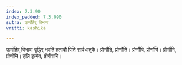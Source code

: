 ```yaml
---
index: 7.3.90
index_padded: 7.3.090
sutra: ऊर्णोतेर् विभाषा
vritti: kashika

---
```

ऊर्णोतेर् विभाषा वृद्धिर् भवति हलादौ पिति सार्वधातुके। प्रोर्णौति, प्रोर्णोति। प्रोर्णौषि, प्रोर्णोषि। प्रौर्णौमि, प्रोर्णोमि। हलि इत्येव, प्रोर्णवानि।